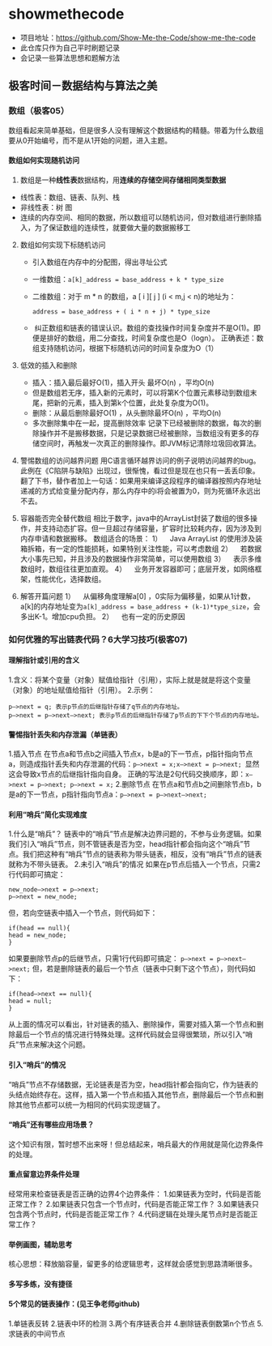 # showmethecode
* 项目地址：https://github.com/Show-Me-the-Code/show-me-the-code
* 此仓库只作为自己平时刷题记录
* 会记录一些算法思想和题解方法

## 极客时间－数据结构与算法之美

### 数组（极客05）

数组看起来简单基础，但是很多人没有理解这个数据结构的精髓。带着为什么数组要从0开始编号，而不是从1开始的问题，进入主题。

#### **数组如何实现随机访问**

1.  数组是一种**线性表**数据结构，用**连续的存储空间存储相同类型数据**

   - 线性表：数组、链表、队列、栈 
   - 非线性表：树 图
   - 连续的内存空间、相同的数据，所以数组可以随机访问，但对数组进行删除插入，为了保证数组的连续性，就要做大量的数据搬移工

2. 数组如何实现下标随机访问

   * 引入数组在内存中的分配图，得出寻址公式

   * 一维数组：`a[k]_address = base_address + k * type_size`

   * 二维数组：对于 m * n 的数组，a [ i ][ j ] (i < m,j < n)的地址为：

     `address = base_address + ( i * n + j) * type_size`

   *  纠正数组和链表的错误认识。数组的查找操作时间复杂度并不是O(1)。即便是排好的数组，用二分查找，时间复杂度也是O（logn）。
       正确表述：数组支持随机访问，根据下标随机访问的时间复杂度为O（1）

3. 低效的插入和删除

   * 插入：插入最后最好O(1)，插入开头 最坏O(n) ，平均O(n)
   * 但是数组若无序，插入新的元素时，可以将第K个位置元素移动到数组末尾，把新的元素，插入到第k个位置，此处复杂度为O(1)。
   * 删除：从最后删除最好O(1) ，从头删除最坏O(n) ，平均O(n)
   * 多次删除集中在一起，提高删除效率
     记录下已经被删除的数据，每次的删除操作并不是搬移数据，只是记录数据已经被删除，当数组没有更多的存储空间时，再触发一次真正的删除操作。即JVM标记清除垃圾回收算法。

4. 警惕数组的访问越界问题
   用C语言循环越界访问的例子说明访问越界的bug。此例在《C陷阱与缺陷》出现过，很惭愧，看过但是现在也只有一丢丢印象。翻了下书，替作者加上一句话：如果用来编译这段程序的编译器按照内存地址递减的方式给变量分配内存，那么内存中的i将会被置为0，则为死循环永远出不去。

5. 容器能否完全替代数组
   相比于数字，java中的ArrayList封装了数组的很多操作，并支持动态扩容。但一旦超过存储容量，扩容时比较耗内存，因为涉及到内存申请和数据搬移。
   数组适合的场景：
   1）    Java ArrayList 的使用涉及装箱拆箱，有一定的性能损耗，如果特别关注性能，可以考虑数组
   2）    若数据大小事先已知，并且涉及的数据操作非常简单，可以使用数组
   3）    表示多维数组时，数组往往更加直观。
   4）    业务开发容器即可；底层开发，如网络框架，性能优化，选择数组。

6. 解答开篇问题
   1）    从偏移角度理解a[0] ，0实际为偏移量，如果从1计数，a[k]的内存地址变为`a[k]_address = base_address + (k-1)*type_size`，会多出K-1。增加cpu负担。
   2）    也有一定的历史原因

### 如何优雅的写出链表代码？6大学习技巧(极客07)

#### 理解指针或引用的含义
1.含义：将某个变量（对象）赋值给指针（引用），实际上就是就是将这个变量（对象）的地址赋值给指针（引用）。
2.示例：

```
p—>next = q; 表示p节点的后继指针存储了q节点的内存地址。
p—>next = p—>next—>next; 表示p节点的后继指针存储了p节点的下下个节点的内存地址。
```

#### 警惕指针丢失和内存泄漏（单链表）
1.插入节点
在节点a和节点b之间插入节点x，b是a的下一节点，p指针指向节点a，则造成指针丢失和内存泄漏的代码：`p—>next = x;x—>next = p—>next; `显然这会导致x节点的后继指针指向自身。
正确的写法是2句代码交换顺序，即：`x—>next = p—>next; p—>next = x;`
2.删除节点
在节点a和节点b之间删除节点b，b是a的下一节点，p指针指向节点a：`p—>next = p—>next—>next;`

#### 利用“哨兵”简化实现难度
1.什么是“哨兵”？
链表中的“哨兵”节点是解决边界问题的，不参与业务逻辑。如果我们引入“哨兵”节点，则不管链表是否为空，head指针都会指向这个“哨兵”节点。我们把这种有“哨兵”节点的链表称为带头链表，相反，没有“哨兵”节点的链表就称为不带头链表。
2.未引入“哨兵”的情况
如果在p节点后插入一个节点，只需2行代码即可搞定：

```
new_node—>next = p—>next;
p—>next = new_node;
```

但，若向空链表中插入一个节点，则代码如下：

```
if(head == null){
head = new_node;
}
```

如果要删除节点p的后继节点，只需1行代码即可搞定：
`p—>next = p—>next—>next;`
但，若是删除链表的最后一个节点（链表中只剩下这个节点），则代码如下：

```
if(head—>next == null){
head = null;
}
```

从上面的情况可以看出，针对链表的插入、删除操作，需要对插入第一个节点和删除最后一个节点的情况进行特殊处理。这样代码就会显得很繁琐，所以引入“哨兵”节点来解决这个问题。
#### 引入“哨兵”的情况
“哨兵”节点不存储数据，无论链表是否为空，head指针都会指向它，作为链表的头结点始终存在。这样，插入第一个节点和插入其他节点，删除最后一个节点和删除其他节点都可以统一为相同的代码实现逻辑了。
#### “哨兵”还有哪些应用场景？
这个知识有限，暂时想不出来呀！但总结起来，哨兵最大的作用就是简化边界条件的处理。

#### 重点留意边界条件处理
经常用来检查链表是否正确的边界4个边界条件：
1.如果链表为空时，代码是否能正常工作？
2.如果链表只包含一个节点时，代码是否能正常工作？
3.如果链表只包含两个节点时，代码是否能正常工作？
4.代码逻辑在处理头尾节点时是否能正常工作？

#### 举例画图，辅助思考
核心思想：释放脑容量，留更多的给逻辑思考，这样就会感觉到思路清晰很多。

#### 多写多练，没有捷径
#### 5个常见的链表操作：(见王争老师github)
1.单链表反转
2.链表中环的检测
3.两个有序链表合并
4.删除链表倒数第n个节点
5.求链表的中间节点